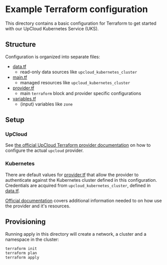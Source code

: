 # Example Terraform configuration

This directory contains a basic configuration for Terraform to get started with our UpCloud Kubernetes Service (UKS).

## Structure

Configuration is organized into separate files:

- [data.tf](data.tf)
    - read-only data sources like `upcloud_kubernetes_cluster` 
- [main.tf](main.tf)
    - managed resources like `upcloud_kubernetes_cluster` 
- [provider.tf](provider.tf)
    - main `terraform` block and provider specific configurations 
- [variables.tf](variables.tf)
    - (input) variables like `zone`

## Setup

### UpCloud
See [the official UpCloud Terraform provider documentation](https://registry.terraform.io/providers/UpCloudLtd/upcloud/latest/docs) on how to configure the actual `upcloud` provider.

### Kubernetes
There are default values for [provider.tf](provider.tf) that allow the provider to authenticate against the Kubernetes cluster defined in this configuration. Credentials are acquired from `upcloud_kubernetes_cluster`, defined in [data.tf](data.tf).

[Official documentation](https://registry.terraform.io/providers/hashicorp/kubernetes/latest/docs) covers additional information needed to on how use the provider and it's resources.

## Provisioning

Running apply in this directory will create a network, a cluster and a namespace in the cluster:

```shell
terraform init
terraform plan
terraform apply
```